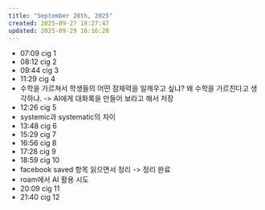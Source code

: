 ```yaml
---
title: "September 28th, 2025"
created: 2025-09-27 19:27:47
updated: 2025-09-29 16:16:28
---
```

  * 07:09 cig 1
  * 08:12 cig 2
  * 09:44 cig 3
  * 11:29 cig 4
  * 수학을 가르쳐서 학생들의 어떤 잠재력을 일깨우고 싶냐? 왜 수학을 가르친다고 생각하냐. -> AI에게 대화록을 만들어 보라고 해서 저장
  * 12:26 cig 5
  * systemic과 systematic의 차이
  * 13:48 cig 6
  * 15:29 cig 7
  * 16:56 cig 8
  * 17:28 cig 9
  * 18:59 cig 10
  * facebook saved 항목 읽으면서 정리 -> 정리 완료
  * roam에서 AI 활용 시도
  * 20:09 cig 11
  * 21:40 cig 12